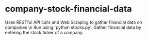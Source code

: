 # company-stock-financial-data
Uses RESTful API calls and Web Scraping to gather financial data on companies \n
Run using 'python stocks.py'. Gather financial data by entering the stock ticker of a company.
